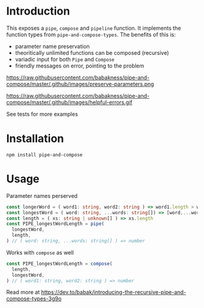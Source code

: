 # Introduction

This exposes a `pipe`, `compose` and `pipeline` function. It implements the function types from `pipe-and-compose-types`. The benefits of this is:

* parameter name preservation
* theoritically unlimited functions can be composed (recursive)
* variadic input for both `Pipe` and `Compose`   
* friendly messages on error, pointing to the problem

https://raw.githubusercontent.com/babakness/pipe-and-compose/master/.github/images/preserve-parameters.png

https://raw.githubusercontent.com/babakness/pipe-and-compose/master/.github/images/helpful-errors.gif

See tests for more examples

# Installation

`npm install pipe-and-compose`

# Usage

Parameter names perserved 
```ts
const longerWord = ( word1: string, word2: string ) => word1.length > word2.length ? word1 : word2
const longestWord = ( word: string, ...words: string[]) => [word,...words].reduce(longerWord, '')
const length = ( xs: string | unknown[] ) => xs.length
const PIPE_longestWordLength = pipe(
  longestWord,
  length,
) // ( word: string, ...words: string[] ) => number
```

Works with `compose` as well
```ts
const PIPE_longestWordLength = compose(
  length,
  longestWord,
) // ( word1: string, word2: string ) => number
```

Read more at https://dev.to/babak/introducing-the-recursive-pipe-and-compose-types-3g9o